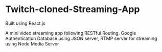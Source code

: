 # Twitch-cloned-Streaming-App
Built using React.js

A mini video streaming app following RESTful Routing, Google Authentication
Database using JSON server, RTMP server for streaming using Node Media Server
